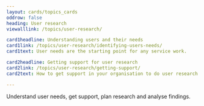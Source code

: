 ```yaml
---
layout: cards/topics_cards
oddrow: false
heading: User research
viewalllink: /topics/user-research/

card1headline: Understanding users and their needs
card1link: /topics/user-research/identifying-users-needs/
card1text: User needs are the starting point for any service work.

card2headline: Getting support for user research 
card2link: /topics/user-research/getting-support/
card2text: How to get support in your organisation to do user research.

---
```

Understand user needs, get support, plan research and analyse findings.
